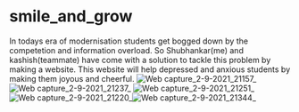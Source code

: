 # smile_and_grow
In todays era of modernisation students get bogged down by the competetion and information overload.
So Shubhankar(me) and kashish(teammate) have come with a solution to tackle this problem by making a website. 
This website will help depressed and anxious students by making them joyous and cheerful. 
![Web capture_2-9-2021_21157_](https://user-images.githubusercontent.com/78155393/131742595-d47a4b8c-b2ab-453b-bbb5-d7d10e355c2c.jpeg)
![Web capture_2-9-2021_21237_](https://user-images.githubusercontent.com/78155393/131742616-c1a14066-f0ab-44c0-be7b-06d69e48f0d7.jpeg)
![Web capture_2-9-2021_21251_](https://user-images.githubusercontent.com/78155393/131742625-bdd7adc5-656c-442d-9050-23432240dd4b.jpeg)
![Web capture_2-9-2021_21220_](https://user-images.githubusercontent.com/78155393/131742658-9a50607f-dbd8-48b1-9ac9-1513e6c78ec3.jpeg)![Web capture_2-9-2021_21344_](https://user-images.githubusercontent.com/78155393/131742687-04264dbc-2c9e-4d1a-9eb3-5c8fa46fa32b.jpeg)

